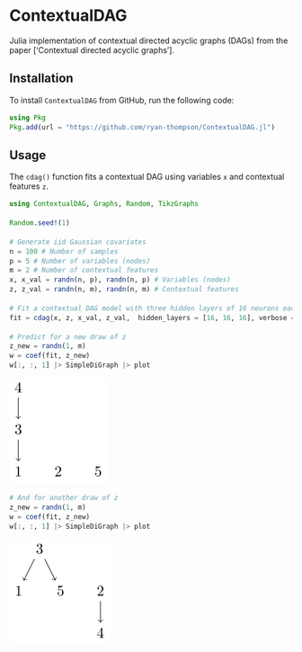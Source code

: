 # ContextualDAG

Julia implementation of contextual directed acyclic graphs (DAGs) from
the paper \[‘Contextual directed acyclic graphs’\].

## Installation

To install `ContextualDAG` from GitHub, run the following code:

``` julia
using Pkg
Pkg.add(url = "https://github.com/ryan-thompson/ContextualDAG.jl")
```

## Usage

The `cdag()` function fits a contextual DAG using variables `x` and
contextual features `z`.

``` julia
using ContextualDAG, Graphs, Random, TikzGraphs

Random.seed!(1)

# Generate iid Gaussian covariates
n = 100 # Number of samples
p = 5 # Number of variables (nodes)
m = 2 # Number of contextual features
x, x_val = randn(n, p), randn(n, p) # Variables (nodes)
z, z_val = randn(n, m), randn(n, m) # Contextual features

# Fit a contextual DAG model with three hidden layers of 16 neurons each
fit = cdag(x, z, x_val, z_val,  hidden_layers = [16, 16, 16], verbose = false)

# Predict for a new draw of z
z_new = randn(1, m)
w = coef(fit, z_new)
w[:, :, 1] |> SimpleDiGraph |> plot
```

![](README_files/figure-commonmark/cell-3-output-1.svg)

``` julia
# And for another draw of z
z_new = randn(1, m)
w = coef(fit, z_new)
w[:, :, 1] |> SimpleDiGraph |> plot
```

![](README_files/figure-commonmark/cell-4-output-1.svg)
